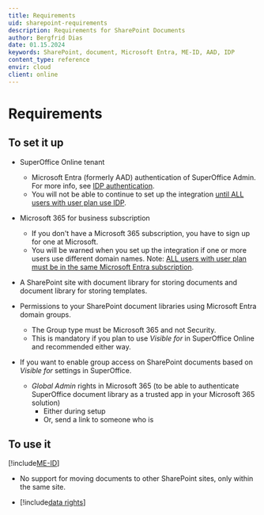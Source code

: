 ```yaml
---
title: Requirements
uid: sharepoint-requirements
description: Requirements for SharePoint Documents
author: Bergfrid Dias
date: 01.15.2024
keywords: SharePoint, document, Microsoft Entra, ME-ID, AAD, IDP
content_type: reference
envir: cloud
client: online
---
```


# Requirements

## To set it up

* SuperOffice Online tenant
  * Microsoft Entra (formerly AAD) authentication of SuperOffice Admin. For more info, see [IDP authentication][2].
  * You will not be able to continue to set up the integration [until ALL users with user plan use IDP](#to-use-it).

* Microsoft 365 for business subscription
  * If you don't have a Microsoft 365 subscription, you have to sign up for one at Microsoft.
  * You will be warned when you set up the integration if one or more users use different domain names. Note: [ALL users with user plan must be in the same Microsoft Entra subscription](#to-use-it).

* A SharePoint site with document library for storing documents and document library for storing templates.

* Permissions to your SharePoint document libraries using Microsoft Entra domain groups.
  * The Group type must be Microsoft 365 and not Security.
  * This is mandatory if you plan to use *Visible for* in SuperOffice Online and recommended either way.

* If you want to enable group access on SharePoint documents based on *Visible for* settings in SuperOffice.
  * *Global Admin* rights in Microsoft 365 (to be able to authenticate SuperOffice document library as a trusted app in your Microsoft 365 solution)
    * Either during setup
    * Or, send a link to someone who is

## To use it

[!include[ME-ID](includes/req-usage.md)]

* No support for moving documents to other SharePoint sites, only within the same site.

* [!include[data rights](includes/req-data-rights.md)]

<!-- Referenced links -->
[2]: ../../../identity-management/federated-id-and-identity-providers.md

<!-- Referenced images -->
